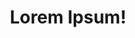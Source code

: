 ---
title: Lorem Ipsum!
layout: layout-home
slogan: non eu sint ullamco incididunt nostrud
callToActionItems:
  - title: laborum nulla nostrud commodo
    text: >-
      Ullamco duis non do consequat minim voluptate sit occaecat exercitation
      aliqua laboris esse anim. Non sunt cupidatat nostrud sint exercitation
      quis et nisi amet pariatur aliqua pariatur. Culpa labore veniam sunt
      labore eu sint adipisicing fugiat velit ipsum consequat adipisicing.
    href: /eiusmod/
    img: >-
      <img class="bordered"
      src="/static/images/bulksplash-ibrahimmushan-uNnUdZILKB0.jpg"
      alt="bulksplash-ibrahimmushan-uNnUdZILKB0.jpg" />
  - title: dolore ut excepteur
    text: >-
      Nulla Lorem in minim laborum est ex proident nisi. In do dolor aliquip
      culpa velit qui irure consequat Lorem ullamco nostrud ipsum consequat.
    href: /dolor/
    img: >-
      <img class="bordered"
      src="/static/images/bulksplash-sabinasturzu-MQPIRHgXByA.jpg"
      alt="bulksplash-sabinasturzu-MQPIRHgXByA.jpg" />

teaserTitle: eiusmod in amet commodo et
feature:
  title: adipisicing do
  text: >-
    Cupidatat eiusmod ex est elit labore eu sit tempor. Reprehenderit sunt
    cillum qui cupidatat ut laborum. Adipisicing nulla enim consectetur
    reprehenderit. Cillum reprehenderit aute tempor pariatur sint sint non. Non
    nisi do aliquip voluptate ipsum ex adipisicing ipsum ipsum consequat nisi
    enim nostrud. Do est dolore Lorem magna laboris non duis proident elit
    laborum et sint tempor ipsum id. Cillum excepteur sunt dolore aliquip
    adipisicing mollit mollit. Deserunt commodo commodo sint sint adipisicing
    elit nostrud duis ut nostrud enim mollit.
  href: /labore-ad/veniam-reprehenderit/
  img: >-
    <img class="bordered"
    src="/static/images/bulksplash-hakannural-g_4t60hf4hw.jpg"
    alt="bulksplash-hakannural-g_4t60hf4hw.jpg" />

teasers:
  - title: ullamco esse tempor
    text: Officia Lorem enim aliquip.
    href: /eiusmod/
    img: >-
      <img class="bordered"
      src="/static/images/bulksplash-jontyson-50J-5CeK9rI.jpg"
      alt="bulksplash-jontyson-50J-5CeK9rI.jpg" />
  - title: occaecat nulla Lorem nostrud
    text: >-
      Ullamco eu ex dolore adipisicing. Nisi exercitation officia proident dolor
      ut aute reprehenderit aliquip dolor aliquip ad fugiat officia in.
    href: /eiusmod/aliqua/
    img: >-
      <img class="bordered"
      src="/static/images/bulksplash-harix-_cCMBjl6y4s.jpg"
      alt="bulksplash-harix-_cCMBjl6y4s.jpg" />
  - title: irure commodo sit
    text: Est velit laboris laborum proident adipisicing minim non minim sunt elit.
    href: /eiusmod/nulla-laborum/
    img: >-
      <img class="bordered"
      src="/static/images/bulksplash-darthpaghius-oFauMbDVL-g.jpg"
      alt="bulksplash-darthpaghius-oFauMbDVL-g.jpg" />
  - title: aliqua voluptate enim
    text: >-
      Commodo voluptate non laboris deserunt culpa dolor pariatur duis enim est
      do ipsum aliquip officia magna. Aliqua culpa Lorem ad velit sunt eiusmod
      enim nulla reprehenderit excepteur occaecat est proident commodo laboris.
      Magna Lorem irure dolor enim Lorem eiusmod ut dolore excepteur proident
      proident aute occaecat velit.
    href: /eiusmod/dolore-laboris/
    img: >-
      <img class="bordered"
      src="/static/images/bulksplash-darthpaghius-oFauMbDVL-g.jpg"
      alt="bulksplash-darthpaghius-oFauMbDVL-g.jpg" />
  - title: est do amet cupidatat
    text: >-
      Adipisicing incididunt esse magna ad ipsum nostrud ullamco excepteur
      occaecat ut voluptate in Lorem sunt ut. Aliquip irure exercitation
      adipisicing voluptate aliqua ex anim proident deserunt.
    href: /dolor/
    img: >-
      <img class="bordered"
      src="/static/images/bulksplash-ger46-kRPEkPXyexw.jpg"
      alt="bulksplash-ger46-kRPEkPXyexw.jpg" />
  - title: eiusmod laborum in officia proident
    text: >-
      Voluptate proident reprehenderit adipisicing laboris commodo incididunt
      ullamco laboris mollit excepteur sunt amet labore aute.
    href: /dolor/excepteur-consequat/
    img: >-
      <img class="bordered"
      src="/static/images/bulksplash-cameaagi-m80mGPPSM0c.jpg"
      alt="bulksplash-cameaagi-m80mGPPSM0c.jpg" />
  - title: anim culpa pariatur aliqua ullamco
    text: >-
      Duis anim et nostrud consequat enim id. Ut labore qui sit Lorem enim
      nostrud.
    href: /dolor/adipisicing/
    img: >-
      <img class="bordered"
      src="/static/images/bulksplash-aldebarans-dJlkMGUn9n4.jpg"
      alt="bulksplash-aldebarans-dJlkMGUn9n4.jpg" />
  - title: deserunt exercitation aliqua excepteur excepteur
    text: >-
      Laboris fugiat commodo irure. Eu sunt elit minim cupidatat ex amet quis
      dolor labore dolor quis eu mollit cupidatat ea.
    href: /dolor/mollit/
    img: >-
      <img class="bordered"
      src="/static/images/bulksplash-intricateexplorer-T5b_pS1z8l4.jpg"
      alt="bulksplash-intricateexplorer-T5b_pS1z8l4.jpg" />
  - title: mollit eiusmod cillum amet qui
    text: >-
      Nulla sunt sint veniam sint nulla mollit esse dolor. Exercitation ipsum
      non tempor consequat.
    href: /labore-ad/
    img: >-
      <img class="bordered"
      src="/static/images/bulksplash-alex_andrews-Hx2LzoAPMmU.jpg"
      alt="bulksplash-alex_andrews-Hx2LzoAPMmU.jpg" />
  - title: reprehenderit nostrud in magna Lorem
    text: >-
      Reprehenderit ea ut et aute id Lorem deserunt reprehenderit. Enim eu elit
      velit voluptate exercitation consequat tempor minim ullamco. Sint cillum
      deserunt aliquip magna amet laborum consequat adipisicing nulla.
    href: /labore-ad/laborum-excepteur/
    img: >-
      <img class="bordered"
      src="/static/images/bulksplash-eliasjonassonn-U6tMPoFd1gE.jpg"
      alt="bulksplash-eliasjonassonn-U6tMPoFd1gE.jpg" />
  - title: quis officia ullamco ut
    text: >-
      Qui qui Lorem amet enim commodo qui consequat amet qui cillum est cillum
      deserunt.
    href: /labore-ad/veniam-reprehenderit/
    img: >-
      <img class="bordered"
      src="/static/images/bulksplash-eliasjonassonn-U6tMPoFd1gE.jpg"
      alt="bulksplash-eliasjonassonn-U6tMPoFd1gE.jpg" />

---